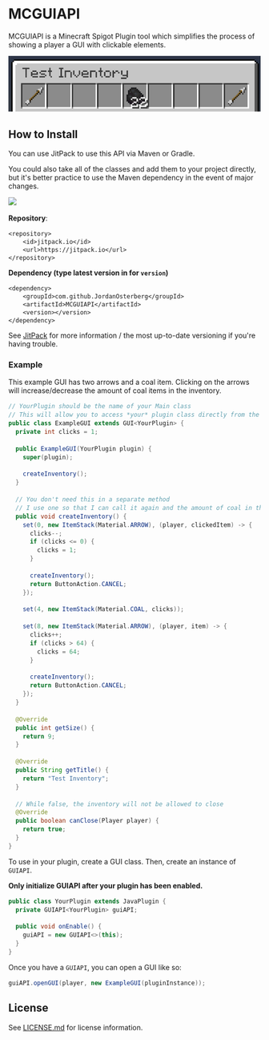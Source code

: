 # MCGUIAPI
MCGUIAPI is a Minecraft Spigot Plugin tool which simplifies the process of showing a player a GUI with clickable elements.

![Example GUI](https://raw.githubusercontent.com/JordanOsterberg/MCGUIAPI/master/examplegui.png)

## How to Install
You can use JitPack to use this API via Maven or Gradle. 

You could also take all of the classes and add them to your project directly, but it's better practice to use the Maven dependency in the event of major changes.

[![](https://jitpack.io/v/JordanOsterberg/MCGUIAPI.svg)](https://jitpack.io/#JordanOsterberg/MCGUIAPI)

**Repository**:
```
<repository>
    <id>jitpack.io</id>
    <url>https://jitpack.io</url>
</repository>
```

**Dependency (type latest version in for `version`)**
```
<dependency>
    <groupId>com.github.JordanOsterberg</groupId>
    <artifactId>MCGUIAPI</artifactId>
    <version></version>
</dependency>
```

See [JitPack](https://jitpack.io/#JordanOsterberg/MCGUIAPI) for more information / the most up-to-date versioning if you're having trouble.

### Example
This example GUI has two arrows and a coal item. Clicking on the arrows will increase/decrease the amount of coal items in the inventory.
```java
// YourPlugin should be the name of your Main class
// This will allow you to access *your* plugin class directly from the GUI
public class ExampleGUI extends GUI<YourPlugin> {
  private int clicks = 1;

  public ExampleGUI(YourPlugin plugin) {
    super(plugin);

    createInventory();
  }

  // You don't need this in a separate method
  // I use one so that I can call it again and the amount of coal in the middle slot changes
  public void createInventory() {
    set(0, new ItemStack(Material.ARROW), (player, clickedItem) -> {
      clicks--;
      if (clicks <= 0) {
        clicks = 1;
      }

      createInventory();
      return ButtonAction.CANCEL;
    });

    set(4, new ItemStack(Material.COAL, clicks));

    set(8, new ItemStack(Material.ARROW), (player, item) -> {
      clicks++;
      if (clicks > 64) {
        clicks = 64;
      }

      createInventory();
      return ButtonAction.CANCEL;
    });
  }

  @Override
  public int getSize() {
    return 9;
  }

  @Override
  public String getTitle() {
    return "Test Inventory";
  }

  // While false, the inventory will not be allowed to close
  @Override
  public boolean canClose(Player player) {
    return true;
  }
}
```

To use in your plugin, create a GUI class.
Then, create an instance of `GUIAPI`.

**Only initialize GUIAPI after your plugin has been enabled.**
```java
public class YourPlugin extends JavaPlugin {
  private GUIAPI<YourPlugin> guiAPI;

  public void onEnable() {
    guiAPI = new GUIAPI<>(this);
  }
}
```

Once you have a `GUIAPI`, you can open a GUI like so:
```java
guiAPI.openGUI(player, new ExampleGUI(pluginInstance));
```

## License

See [LICENSE.md](LICENSE.md) for license information.
